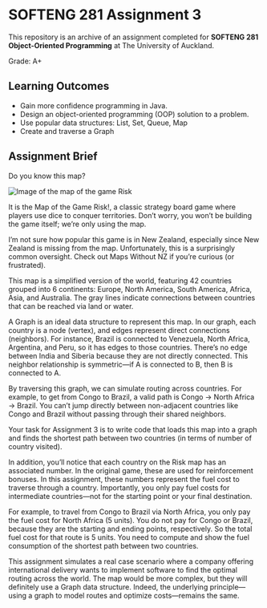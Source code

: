 # SOFTENG 281 Assignment 3
This repository is an archive of an assignment completed for **SOFTENG 281 Object-Oriented Programming** at The University of Auckland.

Grade: A+

## Learning Outcomes
- Gain more confidence programming in Java.
- Design an object-oriented programming (OOP) solution to a problem.
- Use popular data structures: List, Set, Queue, Map
- Create and traverse a Graph

## Assignment Brief
Do you know this map?

![Image of the map of the game Risk](https://upload.wikimedia.org/wikipedia/commons/thumb/4/4a/Risk_board.svg/1125px-Risk_board.svg.png?20081111231906)

It is the Map of the Game Risk!, a classic strategy board game where players use dice to conquer territories. Don’t worry, you won’t be building the game itself; we’re only using the map.

I’m not sure how popular this game is in New Zealand, especially since New Zealand is missing from the map. Unfortunately, this is a surprisingly common oversight. Check out Maps Without NZ if you’re curious (or frustrated).

This map is a simplified version of the world, featuring 42 countries grouped into 6 continents: Europe, North America, South America, Africa, Asia, and Australia. The gray lines indicate connections between countries that can be reached via land or water.

A Graph is an ideal data structure to represent this map. In our graph, each country is a node (vertex), and edges represent direct connections (neighbors). For instance, Brazil is connected to Venezuela, North Africa, Argentina, and Peru, so it has edges to those countries. There’s no edge between India and Siberia because they are not directly connected. This neighbor relationship is symmetric—if A is connected to B, then B is connected to A.

By traversing this graph, we can simulate routing across countries. For example, to get from Congo to Brazil, a valid path is Congo → North Africa → Brazil. You can’t jump directly between non-adjacent countries like Congo and Brazil without passing through their shared neighbors.

Your task for Assignment 3 is to write code that loads this map into a graph and finds the shortest path between two countries (in terms of number of country visited).

In addition, you’ll notice that each country on the Risk map has an associated number. In the original game, these are used for reinforcement bonuses. In this assignment, these numbers represent the fuel cost to traverse through a country. Importantly, you only pay fuel costs for intermediate countries—not for the starting point or your final destination.

For example, to travel from Congo to Brazil via North Africa, you only pay the fuel cost for North Africa (5 units). You do not pay for Congo or Brazil, because they are the starting and ending points, respectively. So the total fuel cost for that route is 5 units. You need to compute and show the fuel consumption of the shortest path between two countries.

This assignment simulates a real case scenario where a company offering international delivery wants to implement software to find the optimal routing across the world. The map would be more complex, but they will definitely use a Graph data structure. Indeed, the underlying principle—using a graph to model routes and optimize costs—remains the same.
